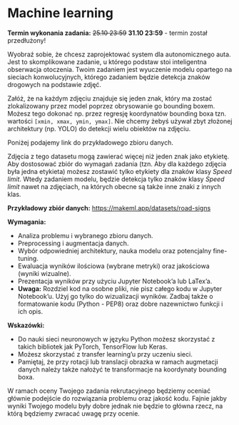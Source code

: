 # Machine learning 

**Termin wykonania zadania:** <del>25.10 23:59</del> **31.10 23:59** - termin został przedłużony!

Wyobraź sobie, że chcesz zaprojektować system dla autonomicznego auta. Jest to 
skomplikowane zadanie, u którego podstaw stoi inteligentna obserwacja otoczenia. Twoim 
zadaniem jest wyuczenie modelu opartego na sieciach konwolucyjnych, którego zadaniem 
będzie detekcja znaków drogowych na podstawie zdjęć.

Załóż, że na każdym zdjęciu znajduje się jeden znak, który ma zostać zlokalizowany przez
model poprzez obrysowanie go bounding boxem. Możesz tego dokonać np. przez regresję 
koordynatów bounding boxa tzn. wartości `[xmin, xmax, ymin, ymax]`. Nie chcemy żebyś używał 
zbyt złożonej architektury (np. YOLO) do detekcji wielu obiektów na zdjęciu.

Poniżej podajemy link do przykładowego zbioru danych. 

Zdjęcia z tego datasetu mogą zawierać więcej niż jeden znak jako etykietę. 
Aby dostosować zbiór do wymagań zadania (tzn. Aby dla każdego zdjęcia była jedna etykieta) 
możesz zostawić tylko etykiety dla znaków klasy *Speed limit*. Wtedy zadaniem modelu, 
będzie detekcja tylko znaków klasy *Speed limit* nawet na zdjęciach, na których obecne są 
także inne znaki z innych klas.

**Przykładowy zbiór danych:**
https://makeml.app/datasets/road-signs

**Wymagania:**

* Analiza problemu i wybranego zbioru danych.
* Preprocessing i augmentacja danych.
* Wybór odpowiedniej architektury, nauka modelu oraz potencjalny fine-tuning.
* Ewaluacja wyników ilościowa (wybrane metryki) oraz jakościowa (wyniki wizualne).
* Prezentacja wyników przy użyciu Jupyter Notebook’a lub LaTex’a.
* **Uwaga:** Rozdziel kod na osobne pliki, nie pisz całego kodu w Jupyter Notebook’u. Użyj go tylko do wizualizacji wyników. Zadbaj także o formatowanie kodu (Python - PEP8) oraz dobre nazewnictwo funkcji i ich opis.

**Wskazówki:**

* Do nauki sieci neuronowych w języku Python możesz skorzystać z takich bibliotek jak PyTorch, TensorFlow lub Keras.
* Możesz skorzystać z transfer learning’u przy uczeniu sieci.
* Pamiętaj, że przy rotacji lub translacji obrazka w ramach augmetacji danych należy także nałożyć te transformacje na koordynaty bounding boxa.

W ramach oceny Twojego zadania rekrutacyjnego będziemy oceniać głównie podejście do 
rozwiązania problemu oraz jakość kodu. Fajnie jakby wyniki Twojego modelu były dobre jednak
nie będzie to główna rzecz, na którą będziemy zwracać uwagę przy ocenie.